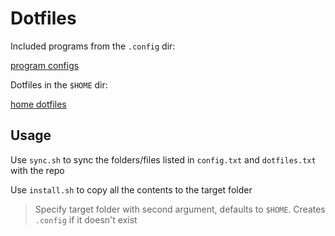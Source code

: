 # Dotfiles

Included programs from the `.config` dir:

[program configs](config.txt)

Dotfiles in the `$HOME` dir:

[home dotfiles](dotfiles.txt)

## Usage

Use `sync.sh` to sync the folders/files listed in `config.txt` and `dotfiles.txt` with the repo

Use `install.sh` to copy all the contents to the target folder
> Specify target folder with second argument, defaults to `$HOME`. Creates `.config` if it doesn't exist

